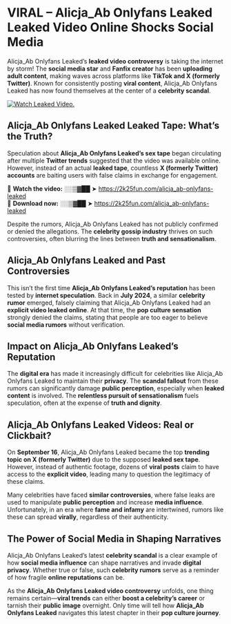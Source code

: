 # VIRAL – Alicja_Ab Onlyfans Leaked Leaked Video Online Shocks Social Media 

Alicja_Ab Onlyfans Leaked’s **leaked video controversy** is taking the internet by storm! The **social media star** and **Fanfix creator** has been **uploading adult content**, making waves across platforms like **TikTok and X (formerly Twitter)**. Known for consistently posting **viral content**, Alicja_Ab Onlyfans Leaked has now found themselves at the center of a **celebrity scandal**.  

[![Watch Leaked Video.](https://miro.medium.com/v2/resize:fit:828/format:webp/1*cilzJN44JGOrTw9NJCrNHA.gif "Watch Leaked Video")](https://2k25fun.com/alicja_ab-onlyfans-leaked)

## **Alicja_Ab Onlyfans Leaked Leaked Tape: What’s the Truth?**  
Speculation about **Alicja_Ab Onlyfans Leaked’s sex tape** began circulating after multiple **Twitter trends** suggested that the video was available online. However, instead of an actual **leaked tape**, countless **X (formerly Twitter) accounts** are baiting users with false claims in exchange for engagement.  

🔹 **Watch the video:** ░░▒▓██ ➤ https://2k25fun.com/alicja_ab-onlyfans-leaked  
🔹 **Download now:** ░░▒▓██ ➤ https://2k25fun.com/alicja_ab-onlyfans-leaked  

Despite the rumors, Alicja_Ab Onlyfans Leaked has not publicly confirmed or denied the allegations. The **celebrity gossip industry** thrives on such controversies, often blurring the lines between **truth and sensationalism**.  

## **Alicja_Ab Onlyfans Leaked and Past Controversies**  
This isn’t the first time **Alicja_Ab Onlyfans Leaked’s reputation** has been tested by **internet speculation**. Back in **July 2024**, a similar **celebrity rumor** emerged, falsely claiming that Alicja_Ab Onlyfans Leaked had an **explicit video leaked online**. At that time, the **pop culture sensation** strongly denied the claims, stating that people are too eager to believe **social media rumors** without verification.  

## **Impact on Alicja_Ab Onlyfans Leaked’s Reputation**  
The **digital era** has made it increasingly difficult for celebrities like Alicja_Ab Onlyfans Leaked to maintain their **privacy**. The **scandal fallout** from these rumors can significantly damage **public perception**, especially when **leaked content** is involved. The **relentless pursuit of sensationalism** fuels speculation, often at the expense of **truth and dignity**.  

## **Alicja_Ab Onlyfans Leaked Videos: Real or Clickbait?**  
On **September 16**, Alicja_Ab Onlyfans Leaked became the top **trending topic on X (formerly Twitter)** due to the supposed **leaked sex tape**. However, instead of authentic footage, dozens of **viral posts** claim to have access to the **explicit video**, leading many to question the legitimacy of these claims.  

Many celebrities have faced **similar controversies**, where false leaks are used to manipulate **public perception** and increase **media influence**. Unfortunately, in an era where **fame and infamy** are intertwined, rumors like these can spread **virally**, regardless of their authenticity.  

## **The Power of Social Media in Shaping Narratives**  
Alicja_Ab Onlyfans Leaked’s latest **celebrity scandal** is a clear example of how **social media influence** can shape narratives and invade **digital privacy**. Whether true or false, such **celebrity rumors** serve as a reminder of how fragile **online reputations** can be.  

As the **Alicja_Ab Onlyfans Leaked video controversy** unfolds, one thing remains certain—**viral trends** can either **boost a celebrity’s career** or tarnish their **public image** overnight. Only time will tell how **Alicja_Ab Onlyfans Leaked** navigates this latest chapter in their **pop culture journey**. 